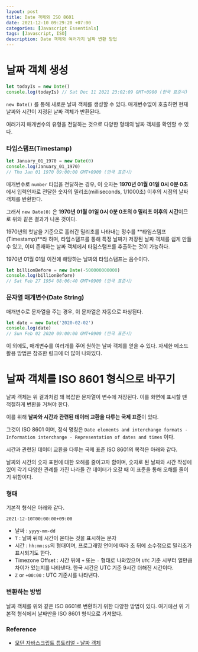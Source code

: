 ```yaml
---
layout: post
title: Date 객체와 ISO 8601
date: 2021-12-10 09:29:20 +07:00
categories: [Javascript Essentials]
tags: [Javascript, ISO]
description: Date 객체와 여러가지 날짜 변환 방법
---
```


# 날짜 객체 생성

```js
let todayIs = new Date()
console.log(todayIs) // Sat Dec 11 2021 23:02:09 GMT+0900 (한국 표준시)
```

`new Date()` 를 통해 새로운 날짜 객체를 생성할 수 있다. 매개변수없이 호출하면 현재 날짜와 시간이 지정된 날짜 객체가 반환된다.

여러가지 매개변수의 유형을 전달하는 것으로 다양한 형태의 날짜 객체를 확인할 수 있다.

### 타임스탬프(Timestamp)

```js
let January_01_1970 = new Date(0)
console.log(January_01_1970)
// Thu Jan 01 1970 09:00:00 GMT+0900 (한국 표준시)
```

매개변수로 `number` 타입을 전달하는 경우, 이 숫자는 **1970년 01월 01일 0시 0분 0초**에서 입력인자로 전달한 숫자의 밀리초(milliseconds, 1/1000초) 이후의 시점의 날짜 객체를 반환한다.

그래서 `new Date(0)` 은 **1970년 01월 01일 0시 0분 0초의 0 밀리초 이후의 시간**이므로 위와 같은 결과가 나온 것이다.

1970년의 첫날을 기준으로 흘러간 밀리초를 나타내는 정수를 **타임스탬프(Timestamp)**라 하며, 타임스탬프를 통해 특정 날짜가 저장된 날짜 객체를 쉽게 만들 수 있고, 이미 존재하는 날짜 객체에서 타임스탬프를 추출하는 것이 가능하다.

1970년 01월 01일 이전에 해당하는 날짜의 타임스탬프는 음수이다.

```js
let billionBefore = new Date(-500000000000)
console.log(billionBefore)
// Sat Feb 27 1954 08:06:40 GMT+0900 (한국 표준시)
```

### 문자열 매개변수(Date String)

매개변수로 문자열을 주는 경우, 이 문자열은 자동으로 파싱된다.

```js
let date = new Date('2020-02-02')
console.log(date)
// Sun Feb 02 2020 09:00:00 GMT+0900 (한국 표준시)
```

이 외에도, 매개변수를 여러개를 주어 원하는 날짜 객체를 얻을 수 있다. 자세한 메소드 활용 방법은 참조한 링크에 더 많이 나와있다.

# 날짜 객체를 ISO 8601 형식으로 바꾸기

날짜 객체는 위 결과처럼 꽤 복잡한 문자열이 변수에 저장된다. 이를 화면에 표시할 땐 적절하게 변환을 거쳐야 한다.

이를 위해 **날짜와 시간과 관련된 데이터 교환을 다루는 국제 표준**이 있다.

그것이 ISO 8601 이며, 정식 명칭은 `Date elements and interchange formats - Information interchange - Representation of dates and times` 이다.

시간과 관련된 데이터 교환을 다루는 국제 표준 ISO 8601의 목적은 아래와 같다.

날짜와 시간의 숫자 표현에 대한 오해를 줄이고자 함이며, 숫자로 된 날짜와 시간 작성에 있어 각기 다양한 관례를 가진 나라들 간 데이터가 오갈 때 이 표준을 통해 오해를 줄이기 위함이다.

### 형태

기본적 형식은 아래와 같다.

`2021-12-10T00:00:00+09:00`

- 날짜 : `yyyy-mm-dd`
- `T` : 날짜 뒤에 시간이 온다는 것을 표시하는 문자
- 시간 : `hh:mm:ss`의 형태이며, 프로그래밍 언어에 따라 초 뒤에 소수점으로 밀리초가 표시되기도 한다.
- Timezone Offset : 시간 뒤에 `+` 또는 `-` 형태로 나와있으며 `UTC` 기준 시부터 얼만큼 차이가 있는지를 나타낸다. 한국 시간은 UTC 기준 9시간 더해진 시간이다.
- `Z` or `+00:00` : UTC 기준시를 나타낸다.

### 변환하는 방법

날짜 객체를 위와 같은 ISO 8601로 변환하기 위한 다양한 방법이 있다.
여기에선 위 기본적 형식에서 날짜만을 ISO 8601 형식으로 가져왔다.

### Reference

- <a href="https://ko.javascript.info/date" target="_blank" rel="noopener">모던 자바스크립트 튜토리얼 - 날짜 객체</a>
